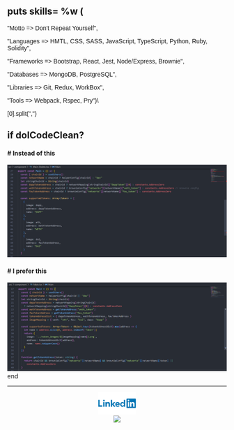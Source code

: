 
<!-- <p align="center">
<img height="180em" src="https://github-readme-stats.vercel.app/api/top-langs/?username=damdafayton&theme=dark&layout=compact" />
</p> -->

## puts skills= %w (
<section style="font-family: Arial;">
<p>"Motto => Don't Repeat Yourself",</p>

<p>"Languages => HMTL, CSS, SASS, JavaScript, TypeScript, Python, Ruby, Solidity",</p>

<p>"Frameworks => Bootstrap, React, Jest, Node/Express, Brownie",</p>

<p>"Databases => MongoDB, PostgreSQL",</p>

<p>"Libraries => Git, Redux, WorkBox",</p>
 
<p>"Tools => Webpack, Rspec, Pry")\</p>
[0].split(",")
</section>
<!--
**damdafayton/damdafayton** is a ✨ _special_ ✨ repository because its `README.md` (this file) appears on your GitHub profile.

Here are some ideas to get you started:
-->
<!-- - 🔭 I’m currently working on laptop
- 🌱 I’m currently learning many things
- 👯 I’m looking to collaborate on something
- 🤔 I’m looking for help with anything
- 💬 Ask me about nothing
- 📫 How to reach me: github?
- 😄 Pronouns: are important
- ⚡ Fun fact: first computer bug was literally a bug 🐛
 -->

## if doICodeClean?

#### # Instead of this
![](./code_style2.png)

#### # I prefer this
![](./code_style1.png)
end


---

<p align="center">
<!--   <a target="_blank" href="http://www.codewars.com/users/damdafayton">Codewars</a> -  -->
 <a target="_blank" href="https://linkedin.com/in/damdafayton"><img height="50px" src="./Linkedin-Logo.png"></a><br>
 <a href="https://www.codewars.com/users/damdafayton"><img src="https://www.codewars.com/users/damdafayton/badges/small"></a>
</p>
